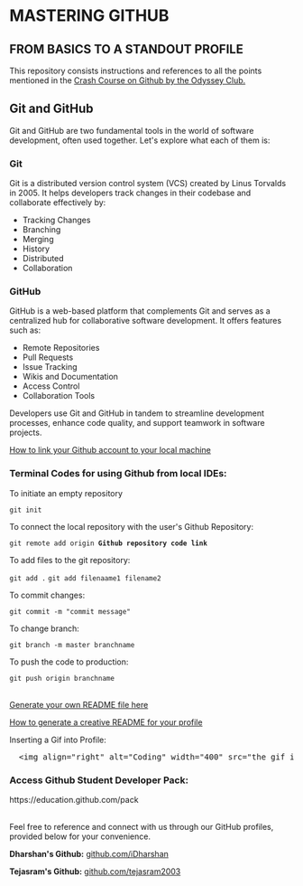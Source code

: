 <body>
<h1>MASTERING GITHUB</h1>
<h2>FROM BASICS TO A STANDOUT PROFILE</h2>

<p>This repository consists instructions and references to all the points mentioned in the <a href="youtube.com">Crash Course on Github by the Odyssey Club.</a></p>

<h2>Git and GitHub</h2>
<p>Git and GitHub are two fundamental tools in the world of software development, often used together. Let's explore what each of them is:</p>

<h3>Git</h3>
<p>Git is a distributed version control system (VCS) created by Linus Torvalds in 2005. It helps developers track changes in their codebase and collaborate effectively by:</p>
<ul>
<li>Tracking Changes</li>
<li>Branching</li>
<li>Merging</li>
<li>History</li>
<li>Distributed</li>
<li>Collaboration</li>
</ul>

<h3>GitHub</h3>
<p>GitHub is a web-based platform that complements Git and serves as a centralized hub for collaborative software development. It offers features such as:</p>
<ul>
<li>Remote Repositories</li>
<li>Pull Requests</li>
<li>Issue Tracking</li>
<li>Wikis and Documentation</li>
<li>Access Control</li>
<li>Collaboration Tools</li>
</ul>

<p>Developers use Git and GitHub in tandem to streamline development processes, enhance code quality, and support teamwork in software projects.</p>


<a href="https://youtu.be/xLbmcMVtfKE?feature=shared">How to link your Github account to your local machine</a>




<h3>Terminal Codes for using Github from local IDEs:</h3>

<p>To initiate an empty repository</p>
<code>git init</code>

<p>To connect the local repository with the user's Github Repository:</p>
<code>git remote add origin <strong>Github repository code link</strong></code>

<p>To add files to the git repository:</p>
<code>git add .</code>
<code>git add filenaame1 filename2</code>

<p>To commit changes:</p>
<code>git commit -m "commit message"</code>

<p>To change branch:</p>
<code>git branch -m master branchname</code>

<p>To push the code to production:</p>
<code>git push origin branchname</code>
<br>
<br>

<a href="https://rahuldkjain.github.io/gh-profile-readme-generator/">Generate your own README file here</a>


<a href="https://youtu.be/G-EGDH50hGE?si=OAysVJubR8YZt4eS">How to generate a creative README for your profile</a>

<p>Inserting a Gif into Profile:</p>

<pre>
  &lt;img align="right" alt="Coding" width="400" src="the gif image link goes here"&gt;
</pre>

<h3>Access Github Student Developer Pack: </h3>
<a>https://education.github.com/pack</a>
<br>
<br>

<p>Feel free to reference and connect with us through our GitHub profiles, provided below for your convenience.</p>
<p><strong>Dharshan's Github:</strong> <a href="github.com/iDharshan">github.com/iDharshan</a></p>
<p><strong>Tejasram's Github:</strong> <a href="github.com/tejasram2003">github.com/tejasram2003</a></p>

</body>
